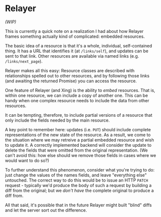 # Relayer

*(WIP)*

This is currently a quick note on a realization I had about how Relayer frames
something actually kind of complicated: embedded resources.

The basic idea of a resource is that it's a whole, individual, self-contained
thing. It has a URL that identifies it (at `/links/self`), and updates can be
sent to that link. Other resources are available via named links (e.g.
`/links/next_page`).

Relayer makes all this easy: Resource classes are described with relationships
spelled out to other resources, and by following those links (and awaiting the
returned Promise) you can access the resource.

One feature of Relayer (and Xing) is the ability to _embed_ resources. That is,
within one resource, we can include a copy of another one. This can be handy
when one complex resource needs to include the data from other resources.

It can be tempting, therefore, to include partial versions of a resource that
only include the fields needed by the main resource.

A key point to remember here: updates (i.e. `PUT`) should include complete
representations of the new state of the resource. As a result, we come to the
situation where we may retreive a partial embedded resource and wish to update
it. A correctly implemented backend will consider the update to delete the
fields that were omitted from the original representation. (We can't avoid
this: how else should we remove those fields in cases where we would want to do
so?)

To further understand this phenomenon, consider what you're trying to do: just
change the values of the names fields, and leave "everything else" untouched.
The correct way to do this would be to issue an HTTP `PATCH` request -
typically we'd produce the body of such a request by building a diff from the
original; but we _don't have_ the complete original to produce a diff from.

All that said, it's possible that in the future Relayer might built "blind"
diffs and let the server sort out the difference.
